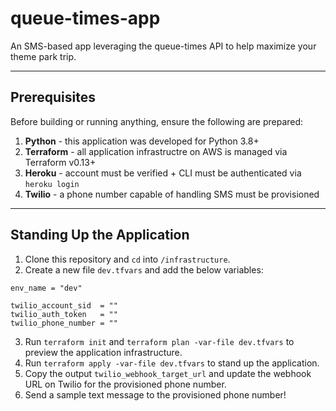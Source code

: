 # queue-times-app
An SMS-based app leveraging the queue-times API to help maximize your theme park trip.

---

## Prerequisites
Before building or running anything, ensure the following are prepared:
1. **Python** - this application was developed for Python 3.8+
2. **Terraform** - all application infrastructre on AWS is managed via Terraform v0.13+
3. **Heroku** - account must be verified + CLI must be authenticated via `heroku login`
4. **Twilio** - a phone number capable of handling SMS must be provisioned

---

## Standing Up the Application
1. Clone this repository and `cd` into `/infrastructure`.
2. Create a new file `dev.tfvars` and add the below variables:
```
env_name = "dev"

twilio_account_sid  = ""
twilio_auth_token   = ""
twilio_phone_number = ""
```
3. Run `terraform init` and `terraform plan -var-file dev.tfvars` to preview the application infrastructure.
4. Run `terraform apply -var-file dev.tfvars` to stand up the application.
5. Copy the output `twilio_webhook_target_url` and update the webhook URL on Twilio for the provisioned phone number.
6. Send a sample text message to the provisioned phone number!